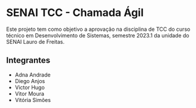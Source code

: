 # SENAI TCC - Chamada Ágil

Este projeto tem como objetivo a aprovação na disciplina de TCC do curso técnico em Desenvolvimento de Sistemas, semestre 2023.1 da unidade do SENAI Lauro de Freitas.


## Integrantes

- Adna Andrade
- Diego Anjos
- Victor Hugo
- Vitor Moura
- Vitória Simões
